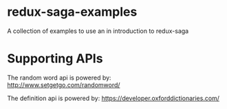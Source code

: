 # redux-saga-examples
A collection of examples to use an in introduction to redux-saga

# Supporting APIs

The random word api is powered by: http://www.setgetgo.com/randomword/

The definition api is powered by: https://developer.oxforddictionaries.com/
